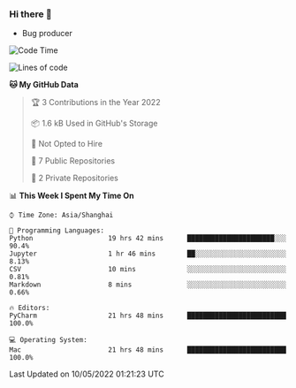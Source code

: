 ### Hi there 👋
* Bug producer
<!--START_SECTION:waka-->
![Code Time](http://img.shields.io/badge/Code%20Time-0-blue)

![Lines of code](https://img.shields.io/badge/From%20Hello%20World%20I%27ve%20Written-5%20Thousand%20lines%20of%20code-blue)

**🐱 My GitHub Data** 

> 🏆 3 Contributions in the Year 2022
 > 
> 📦 1.6 kB Used in GitHub's Storage 
 > 
> 🚫 Not Opted to Hire
 > 
> 📜 7 Public Repositories 
 > 
> 🔑 2 Private Repositories  
 > 
📊 **This Week I Spent My Time On** 

```text
⌚︎ Time Zone: Asia/Shanghai

💬 Programming Languages: 
Python                   19 hrs 42 mins      ██████████████████████░░░   90.4% 
Jupyter                  1 hr 46 mins        ██░░░░░░░░░░░░░░░░░░░░░░░   8.13% 
CSV                      10 mins             ░░░░░░░░░░░░░░░░░░░░░░░░░   0.81% 
Markdown                 8 mins              ░░░░░░░░░░░░░░░░░░░░░░░░░   0.66%

🔥 Editors: 
PyCharm                  21 hrs 48 mins      █████████████████████████   100.0%

💻 Operating System: 
Mac                      21 hrs 48 mins      █████████████████████████   100.0%

```


 Last Updated on 10/05/2022 01:21:23 UTC
<!--END_SECTION:waka-->
